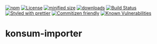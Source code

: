 [![npm](https://img.shields.io/npm/v/konsum-importer.svg)](https://www.npmjs.com/package/konsum-importer)
[![License](https://img.shields.io/badge/License-BSD%203--Clause-blue.svg)](https://opensource.org/licenses/BSD-3-Clause)
[![minified size](https://badgen.net/bundlephobia/min/konsum-importer)](https://bundlephobia.com/result?p=konsum-importer)
[![downloads](http://img.shields.io/npm/dm/konsum-importer.svg?style=flat-square)](https://npmjs.org/package/konsum-importer)
[![Build Status](https://img.shields.io/endpoint.svg?url=https%3A%2F%2Factions-badge.atrox.dev%2Fkonsumation%2Fkonsum-importer%2Fbadge&style=flat)](https://actions-badge.atrox.dev/konsumation/konsum-importer/goto)
[![Styled with prettier](https://img.shields.io/badge/styled_with-prettier-ff69b4.svg)](https://github.com/prettier/prettier)
[![Commitizen friendly](https://img.shields.io/badge/commitizen-friendly-brightgreen.svg)](http://commitizen.github.io/cz-cli/)
[![Known Vulnerabilities](https://snyk.io/test/github/konsumation/konsum-importer/badge.svg)](https://snyk.io/test/github/konsumation/konsum-importer)
# konsum-importer